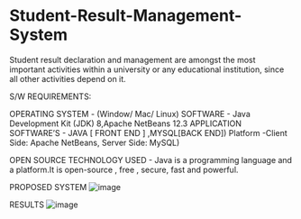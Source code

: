 # Student-Result-Management-System

Student result declaration and management are amongst the most important activities  within a university or any educational institution, since all other activities depend on it.

S/W REQUIREMENTS:

OPERATING SYSTEM - (Window/ Mac/ Linux)
SOFTWARE - Java Development Kit (JDK) 8,Apache NetBeans 12.3
APPLICATION SOFTWARE’S - JAVA [ FRONT END ] ,MYSQL[BACK END])
Platform -Client Side: Apache NetBeans,  Server Side: MySQL)

OPEN SOURCE TECHNOLOGY USED - Java is a programming language and a platform.It is open-source , free , secure, fast and powerful.

PROPOSED SYSTEM
![image](https://user-images.githubusercontent.com/88078110/199200147-f49a038e-d897-4a93-8bd7-42e400e67f54.png)

RESULTS
![image](https://user-images.githubusercontent.com/88078110/199200541-f5444816-4f4f-4bc1-b841-56a4a781c331.png)










